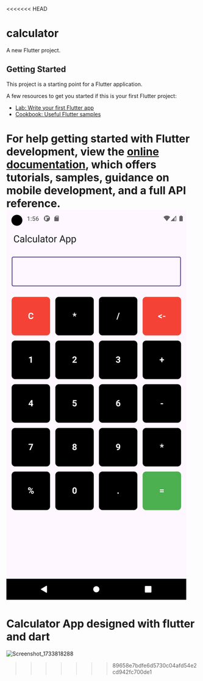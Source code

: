 <<<<<<< HEAD
# calculator

A new Flutter project.

## Getting Started

This project is a starting point for a Flutter application.

A few resources to get you started if this is your first Flutter project:

- [Lab: Write your first Flutter app](https://docs.flutter.dev/get-started/codelab)
- [Cookbook: Useful Flutter samples](https://docs.flutter.dev/cookbook)

For help getting started with Flutter development, view the
[online documentation](https://docs.flutter.dev/), which offers tutorials,
samples, guidance on mobile development, and a full API reference.
![app demo](Screenshot_1733818288.png)
=======
# Calculator App designed with flutter and dart
![Screenshot_1733818288](https://github.com/user-attachments/assets/dc4187c2-2c5a-4062-9d64-ff82be687859)
>>>>>>> 89658e7bdfe6d5730c04afd54e2cd942fc700de1

